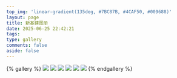 ```yaml
---
top_img: 'linear-gradient(135deg, #7BC87B, #4CAF50, #009688)'
layout: page
title: 新基建图册
date: 2025-06-25 22:42:21
tags:
type: gallery
comments: false
aside: false
---
```

{% gallery %}
![](https://s1.iot101.com/uploadfile/202201/58dee7a4a67c.jpeg)
![](https://www.cac.gov.cn/rootimages/2020/04/12/1588241059099597.jpg)
![](https://www.cdstm.cn/gallery/media/mkjx/qcyjswx_6431/202101/W020210113463585586332.jpg)
![](https://n.sinaimg.cn/auto/transform/300/w660h440/20200405/a3ab-irtymmw2680179.jpg)
![](http://www.cnpbi.com/uploadfile/2020/1018/20201018061225694.jpg)
![](https://s1.iot101.com/uploadfile/202203/12f6f8b6bbc96be.jpeg)
{% endgallery %}